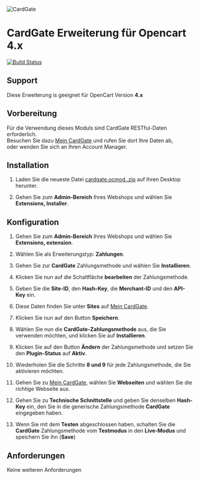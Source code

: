 ![CardGate](https://cdn.curopayments.net/thumb/200/logos/cardgate.png)


# CardGate Erweiterung für Opencart 4.x

[![Build Status](https://travis-ci.org/cardgate/opencart4.svg?branch=master)](https://travis-ci.org/cardgate/opencart4)

## Support

Diese Erweiterung is geeignet für OpenCart Version **4.x**

## Vorbereitung

Für die Verwendung dieses Moduls sind CardGate RESTful-Daten erforderlich.  
Besuchen Sie dazu [Mein CardGate](https://my.cardgate.com/) und rufen Sie dort Ihre Daten ab,  
oder wenden Sie sich an Ihren Account Manager.

## Installation

1. Laden Sie die neueste Datei [cardgate.ocmod..zip](https://github.com/cardgate/opencart4/releases/) auf Ihren Desktop herunter.  
   
2. Gehen Sie zum **Admin-Bereich** Ihres Webshops und wählen Sie **Extensions, Installer**.  

## Konfiguration

1. Gehen Sie zum **Admin-Bereich** Ihres Webshops und wählen Sie **Extensions, extension**.  
   
2. Wählen Sie als Erweiterungstyp: **Zahlungen**.

3. Gehen Sie zur **CardGate** Zahlungsmethode und wählen Sie **Installieren**.  

4. Klicken Sie nun auf die Schaltfläche **bearbeiten** der Zahlungsmethode.  

5. Geben Sie die **Site-ID**, den **Hash-Key**, die **Merchant-ID** und den **API-Key** ein.

6. Diese Daten finden Sie unter **Sites** auf [Mein CardGate](https://my.cardgate.com/).
 
7. Klicken Sie nun auf den Button **Speichern**.

8. Wählen Sie nun die **CardGate-Zahlungsmethode** aus, die Sie verwenden möchten, und klicken Sie auf **Installieren**.

9. Klicken Sie auf den Button **Ändern** der Zahlungsmethode und setzen Sie den **Plugin-Status** auf **Aktiv**.

10. Wiederholen Sie die Schritte **8 und 9** für jede Zahlungsmethode, die Sie aktivieren möchten.

11. Gehen Sie zu [Mein CardGate](https://my.cardgate.com/), wählen Sie **Webseiten** und wählen Sie die richtige Webseite aus.

12. Gehen Sie zu **Technische Schnittstelle** und geben Sie denselben **Hash-Key** ein, den Sie in die generische Zahlungsmethode **CardGate** eingegeben haben.  

13. Wenn Sie mit dem **Testen** abgeschlossen haben, schalten Sie die **CardGate** Zahlungsmethode vom **Testmodus** in den **Live-Modus** und speichern Sie ihn (**Save**)

## Anforderungen
Keine weiteren Anforderungen
